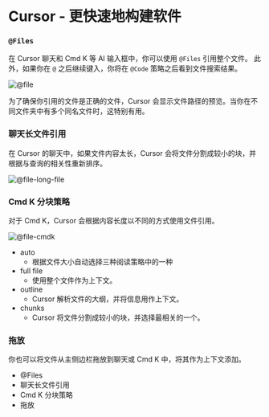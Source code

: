 # Cursor - 更快速地构建软件

### `@Files`

在 Cursor 聊天和 Cmd K 等 AI 输入框中，你可以使用 `@Files` 引用整个文件。
此外，如果你在 `@` 之后继续键入，你将在 `@Code` 策略之后看到文件搜索结果。

![@file](https://mintlify.s3-us-west-1.amazonaws.com/cursor/images/context/@file.png)

为了确保你引用的文件是正确的文件，Cursor 会显示文件路径的预览。当你在不同文件夹中有多个同名文件时，这特别有用。

### 聊天长文件引用

在 Cursor 的聊天中，如果文件内容太长，Cursor 会将文件分割成较小的块，并根据与查询的相关性重新排序。

![@file-long-file](https://mintlify.s3-us-west-1.amazonaws.com/cursor/images/context/@file-long-file.png)

### Cmd K 分块策略

对于 Cmd K，Cursor 会根据内容长度以不同的方式使用文件引用。

![@file-cmdk](https://mintlify.s3-us-west-1.amazonaws.com/cursor/images/context/@file-cmdk.png)

- auto
  - 根据文件大小自动选择三种阅读策略中的一种
- full file
  - 使用整个文件作为上下文。
- outline
  - Cursor 解析文件的大纲，并将信息用作上下文。
- chunks
  - Cursor 将文件分割成较小的块，并选择最相关的一个。

### 拖放

你也可以将文件从主侧边栏拖放到聊天或 Cmd K 中，将其作为上下文添加。

- @Files
- 聊天长文件引用
- Cmd K 分块策略
- 拖放
